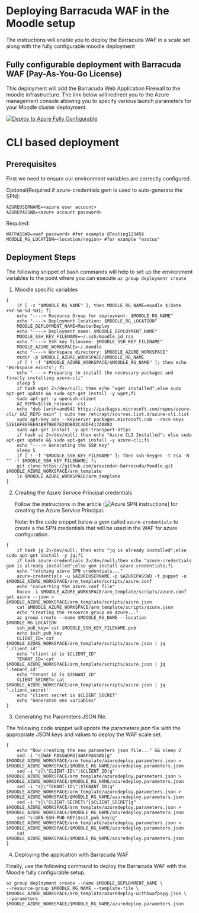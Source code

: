 # Deploying Barracuda WAF in the Moodle setup

The instructions will enable you to deploy the Barracuda WAF in a scale set along with the fully configurable moodle deployment

## Fully configurable deployment with Barracuda WAF (Pay-As-You-Go License)

This deployment will add the Barracuda Web Application Firewall to the moodle infrastructure.
The link below will redirect you to the Azure management console allowing you to specify various launch parameters for your Moodle cluster deployment.

[![Deploy to Azure Fully Configurable](http://azuredeploy.net/deploybutton.png)](https://portal.azure.com/#create/Microsoft.Template/uri/https%3A%2F%2Fraw.githubusercontent.com%2Faravindan-barracuda%2FMoodle%2Fmaster%2Fazuredeploy-withbwafpayg.json)

# CLI based deployment

## Prerequisites

First we need to ensure our environment variables are correctly configured.

Optional(Required if azure-credentials gem is used to auto-generate the SPN): 

```
AZUREUSERNAME=<azure user account>
AZUREPASSWD=<azure account password>
```
Required:

```
WAFPASSWD=<waf password> #for example @Testing123456
MOODLE_RG_LOCATION=<location/region> #for example "eastus"
```

## Deployment Steps

The following snippet of bash commands will help to set up the environment variables to the point where you      can execute ```az group deployment create```

1. Moodle specific variables

```
{
    if [ -z "$MOODLE_RG_NAME" ]; then MOODLE_RG_NAME=moodle_$(date +%Y-%m-%d-%H); fi
    echo "----> Resource Group for deployment: $MOODLE_RG_NAME"
    echo "----> Deployment location: $MOODLE_RG_LOCATION"
    MOODLE_DEPLOYMENT_NAME=MasterDeploy
    echo "----> Deployment name: $MOODLE_DEPLOYMENT_NAME"
    MOODLE_SSH_KEY_FILENAME=~/.ssh/moodle_id_rsa
    echo "----> SSH key filename: $MOODLE_SSH_KEY_FILENAME"
    MOODLE_AZURE_WORKSPACE=~/.moodle
    echo "----> Workspace directory: $MOODLE_AZURE_WORKSPACE"
    mkdir -p $MOODLE_AZURE_WORKSPACE/$MOODLE_RG_NAME
    if [ ! -f "$MOODLE_AZURE_WORKSPACE/$MOODLE_RG_NAME" ]; then echo "Workspace exists"; fi
    echo "----> Preparing to install the necessary packages and finally installing azure-cli"
    sleep 5
    if hash wget 2>/dev/null; then echo "wget installed";else sudo apt-get update && sudo apt-get install -y wget;fi
    sudo apt-get -y openssh-client
    AZ_REPO=$(lsb_release -cs)
    echo "deb [arch=amd64] https://packages.microsoft.com/repos/azure-cli/ $AZ_REPO main" | sudo tee /etc/apt/sources.list.d/azure-cli.list
    sudo apt-key adv --keyserver packages.microsoft.com --recv-keys 52E16F86FEE04B979B07E28DB02C46DF417A0893
    sudo apt-get install -y apt-transport-https
    if hash az 2>/dev/null; then echo "Azure CLI Installed"; else sudo apt-get update && sudo apt-get install -y azure-cli;fi
    echo "----> Generating the SSH Key"
    sleep 5
    if [ ! -f "$MOODLE_SSH_KEY_FILENAME" ]; then ssh-keygen -t rsa -N "" -f $MOODLE_SSH_KEY_FILENAME; fi
    git clone https://github.com/aravindan-barracuda/Moodle.git $MOODLE_AZURE_WORKSPACE/arm_template
    ls $MOODLE_AZURE_WORKSPACE/arm_template
}
```
2. Creating the Azure Service Principal credentials

    Follow the instructions in the article [![Azure SPN instructions](https://docs.microsoft.com/en-us/azure/azure-resource-manager/resource-group-create-service-principal-portal)] for creating the Azure Service Principal.

    Note: In the code snippet below a gem called ```azure-credentials``` to create a the SPN credentials that will be used in the WAF for azure configuration. 

```
{
    if hash jq 2>/dev/null; then echo "jq is already installed";else sudo apt-get install -y jq;fi
    if hash azure-credentials 2>/dev/null;then echo "azure-credentials gem is already installed";else gem install azure-credentials;fi
    echo "fetching azure SPN credentials..."
    azure-credentials -u $AZUREUSERNAME -p $AZUREPASSWD -t puppet -o $MOODLE_AZURE_WORKSPACE/arm_template/scripts/azure.conf
    echo "converting the azure.conf file"
    hocon -i $MOODLE_AZURE_WORKSPACE/arm_template/scripts/azure.conf get azure --json > $MOODLE_AZURE_WORKSPACE/arm_template/scripts/azure.json
    cat $MOODLE_AZURE_WORKSPACE/arm_template/scripts/azure.json
    echo "Creating the resource group on Azure..."
    az group create --name $MOODLE_RG_NAME --location $MOODLE_RG_LOCATION
    ssh_pub_key=`cat $MOODLE_SSH_KEY_FILENAME.pub`
    echo $ssh_pub_key
    CLIENT_ID=`cat $MOODLE_AZURE_WORKSPACE/arm_template/scripts/azure.json | jq '.client_id'`
    echo "client id is $CLIENT_ID"
    TENANT_ID=`cat $MOODLE_AZURE_WORKSPACE/arm_template/scripts/azure.json | jq '.tenant_id'`
    echo "tenant id is $TENANT_ID"
    CLIENT_SECRET=`cat $MOODLE_AZURE_WORKSPACE/arm_template/scripts/azure.json | jq '.client_secret'`
    echo "client secret is $CLIENT_SECRET"
    echo "Generated env variables"
}
```
3. Generating the Parameters JSON file.

The following code snippet will update the parameters json file with the appropriate JSON keys and values to deploy the WAF scale set.

```
{
    echo "Now creating the new parameters json file..." && sleep 2
    sed -i "s|WAF-PASSWORD|$WAFPASSWD|g" $MOODLE_AZURE_WORKSPACE/arm_template/azuredeploy.parameters.json > $MOODLE_AZURE_WORKSPACE/$MOODLE_RG_NAME/azuredeploy.parameters.json
    sed -i "s|\"CLIENT-ID\"|$CLIENT_ID|g" $MOODLE_AZURE_WORKSPACE/arm_template/azuredeploy.parameters.json > $MOODLE_AZURE_WORKSPACE/$MOODLE_RG_NAME/azuredeploy.parameters.json
    sed -i "s|\"TENANT-ID\"|$TENANT_ID|g" $MOODLE_AZURE_WORKSPACE/arm_template/azuredeploy.parameters.json > $MOODLE_AZURE_WORKSPACE/$MOODLE_RG_NAME/azuredeploy.parameters.json
    sed -i "s|\"CLIENT-SECRET\"|$CLIENT_SECRET|g" $MOODLE_AZURE_WORKSPACE/arm_template/azuredeploy.parameters.json > $MOODLE_AZURE_WORKSPACE/$MOODLE_RG_NAME/azuredeploy.parameters.json
    sed "s|GEN-SSH-PUB-KEY|$ssh_pub_key|g" $MOODLE_AZURE_WORKSPACE/arm_template/azuredeploy.parameters.json > $MOODLE_AZURE_WORKSPACE/$MOODLE_RG_NAME/azuredeploy.parameters.json
    cat $MOODLE_AZURE_WORKSPACE/$MOODLE_RG_NAME/azuredeploy.parameters.json
}
```
4. Deploying the application with Barracuda WAF

Finally, use the following command to deploy the Barracuda WAF with the Moodle fully configurable setup.

```
az group deployment create --name $MOODLE_DEPLOYMENT_NAME \
--resource-group $MOODLE_RG_NAME --template-file \
$MOODLE_AZURE_WORKSPACE/arm_template/azuredeploy-withbwafpayg.json \
--parameters $MOODLE_AZURE_WORKSPACE/$MOODLE_RG_NAME/azuredeploy.parameters.json

```




